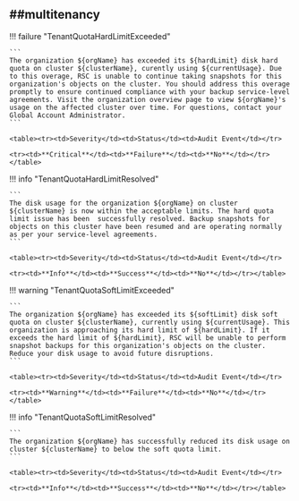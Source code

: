 ##multitenancy
----

!!! failure "TenantQuotaHardLimitExceeded"

    ```
    The organization ${orgName} has exceeded its ${hardLimit} disk hard quota on cluster ${clusterName}, curently using ${currentUsage}. Due to this overage, RSC is unable to continue taking snapshots for this organization's objects on the cluster. You should address this overage promptly to ensure continued compliance with your backup service-level agreements. Visit the organization overview page to view ${orgName}'s usage on the affected cluster over time. For questions, contact your Global Account Administrator.
    ```

    <table><tr><td>Severity</td><td>Status</td><td>Audit Event</td></tr>

    <tr><td>**Critical**</td><td>**Failure**</td><td>**No**</td></tr></table>


!!! info "TenantQuotaHardLimitResolved"

    ```
    The disk usage for the organization ${orgName} on cluster ${clusterName} is now within the acceptable limits. The hard quota limit issue has been  successfully resolved. Backup snapshots for objects on this cluster have been resumed and are operating normally as per your service-level agreements.
    ```

    <table><tr><td>Severity</td><td>Status</td><td>Audit Event</td></tr>

    <tr><td>**Info**</td><td>**Success**</td><td>**No**</td></tr></table>


!!! warning "TenantQuotaSoftLimitExceeded"

    ```
    The organization ${orgName} has exceeded its ${softLimit} disk soft quota on cluster ${clusterName}, currently using ${currentUsage}. This organization is approaching its hard limit of ${hardLimit}. If it exceeds the hard limit of ${hardLimit}, RSC will be unable to perform snapshot backups for this organization's objects on the cluster. Reduce your disk usage to avoid future disruptions.
    ```

    <table><tr><td>Severity</td><td>Status</td><td>Audit Event</td></tr>

    <tr><td>**Warning**</td><td>**Failure**</td><td>**No**</td></tr></table>


!!! info "TenantQuotaSoftLimitResolved"

    ```
    The organization ${orgName} has successfully reduced its disk usage on cluster ${clusterName} to below the soft quota limit.
    ```

    <table><tr><td>Severity</td><td>Status</td><td>Audit Event</td></tr>

    <tr><td>**Info**</td><td>**Success**</td><td>**No**</td></tr></table>

